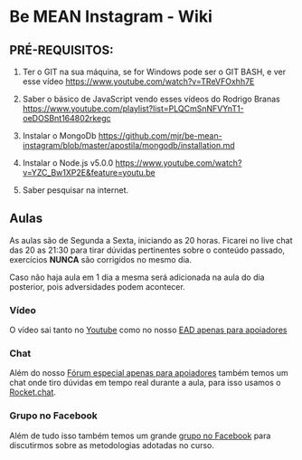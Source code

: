 # Be MEAN Instagram - Wiki

## PRÉ-REQUISITOS:

1) Ter o GIT na sua máquina, se for Windows pode ser o GIT BASH, e ver esse vídeo https://www.youtube.com/watch?v=TReVFOxhh7E 

2) Saber o básico de JavaScript vendo esses vídeos do Rodrigo Branas https://www.youtube.com/playlist?list=PLQCmSnNFVYnT1-oeDOSBnt164802rkegc

3) Instalar o MongoDb https://github.com/mjr/be-mean-instagram/blob/master/apostila/mongodb/installation.md

4) Instalar o Node.js v5.0.0 https://www.youtube.com/watch?v=YZC_Bw1XP2E&feature=youtu.be

5) Saber pesquisar na internet.

## Aulas

As aulas são de Segunda a Sexta, iniciando as 20 horas. Ficarei no live chat das 20 as 21:30 para tirar dúvidas pertinentes sobre o conteúdo passado, exercícios **NUNCA** são corrigidos no mesmo dia.

Caso não haja aula em 1 dia a mesma será adicionada na aula do dia posterior, pois adversidades podem acontecer.

### Vídeo

O vídeo sai tanto no [Youtube](https://www.youtube.com/playlist?list=PL77JVjKTJT2jyVllJeO3TZV9D5cfSvSjR) como no nosso [EAD apenas para apoiadores](http://aprenda.dagora.net/)

### Chat

Além do nosso [Fórum especial apenas para apoiadores](http://aprenda.dagora.net/) também temos um chat onde tiro dúvidas em tempo real durante a aula, para isso usamos o [Rocket.chat](http://be-mean.rocket.chat/).

### Grupo no Facebook

Além de tudo isso também temos um grande [grupo no Facebook](https://www.facebook.com/groups/workshop.be.mean/) para discutirmos sobre as metodologias adotadas no curso.

